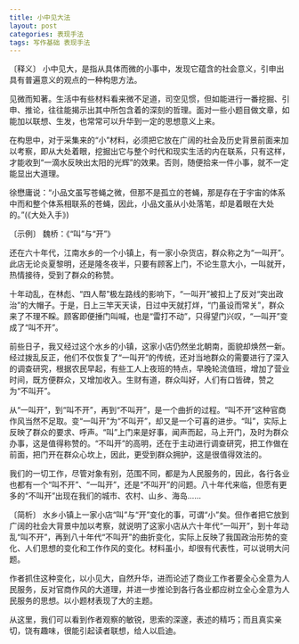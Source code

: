 ```yaml
---
title: 小中见大法
layout: post
categories: 表现手法
tags: 写作基础 表现手法
---
```


〔释义〕 小中见大，是指从具体而微的小事中，发现它蕴含的社会意义，引申出具有普遍意义的观点的一种构思方法。

见微而知著。生活中有些材料看来微不足道，司空见惯，但如能进行一番挖掘、引申、推论，往往能揭示出其中所包含着的深刻的哲理。面对一些小题目做文章，如能加以联想、生发，也常常可以升华到一定的思想意义上来。

在构思中，对于采集来的“小”材料，必须把它放在广阔的社会及历史背景前面来加以考察，即从大处着眼，挖掘出它与整个时代和现实生活的内在联系，只有这样，才能收到“一滴水反映出太阳的光辉”的效果。否则，随便拾来一件小事，就不一定能显出大道理。

徐懋庸说：“小品文虽写苍蝇之微，但那不是孤立的苍蝇，那是存在于宇宙的体系中而和整个体系相联系的苍蝇，因此，小品文虽从小处落笔，却是着眼在大处的。”(《大处入手》)

〔示例〕 魏桥：《“叫”与“开”》

还在六十年代，江南水乡的一个小镇上，有一家小杂货店，群众称之为“一叫开”。此店无论炎夏黎明，还是隆冬夜半，只要有顾客上门，不论生意大小，一叫就开，热情接待，受到了群众的称赞。

十年动乱，在林彪、“四人帮”极左路线的影响下，“一叫开”被扣上了反对“突出政治”的大帽子。于是，日上三竿天天读，日过中天就打烊，“门虽设而常关”，群众来了不理不睬。顾客即便捶门叫喊，也是“雷打不动”，只得望门兴叹，“一叫开”变成了“叫不开”。

前些日子，我又经过这个水乡的小镇，这家小店仍然坐北朝南，面貌却焕然一新。经过拨乱反正，他们不仅恢复了“一叫开”的传统，还对当地群众的需要进行了深入的调查研究，根据农民早起，有些工人上夜班的特点，早晚轮流值班，增加了营业时间，既方便群众，又增加收入。生财有道，群众叫好，人们有口皆碑，赞之为“不叫开”。

从“一叫开”，到“叫不开”，再到“不叫开”，是一个曲折的过程。“叫不开”这种官商作风当然不足取。变“一叫开”为“不叫开”，却又是一个可喜的进步。“叫”，实际上反映了群众的要求、呼声。“叫”上门来是好事，闻声而起，马上开门，及时为群众办事，这是值得称赞的。“不叫开”的高明，还在于主动进行调查研究，把工作做在前面，把门开在群众心坎上，因此，更受到群众拥护，这是很值得效法的。

我们的一切工作，尽管对象有别，范围不同，都是为人民服务的，因此，各行各业也都有一个“叫不开”、“一叫开”，还是“不叫开”的问题。八十年代来临，但愿有更多的“不叫开”出现在我们的城市、农村、山乡、海岛……

〔简析〕 水乡小镇上一家小店“叫”与“开”变化的事，可谓“小”矣。但作者把它放到广阔的社会大背景中加以考察，就说明了这家小店从六十年代“一叫开”，到十年动乱“叫不开”，再到八十年代“不叫开”的曲折变化，实际上反映了我国政治形势的变化、人们思想的变化和工作作风的变化。材料虽小，却很有代表性，可以说明大问题。

作者抓住这种变化，以小见大，自然升华，进而论述了商业工作者要全心全意为人民服务，反对官商作风的大道理，并进一步推论到各行各业都应树立全心全意为人民服务的思想。以小题材表现了大的主题。

从这里，我们可以看到作者观察的敏锐，思索的深邃，表述的精巧；而且真实亲切，饶有趣味，很能引起读者联想，给人以启迪。 